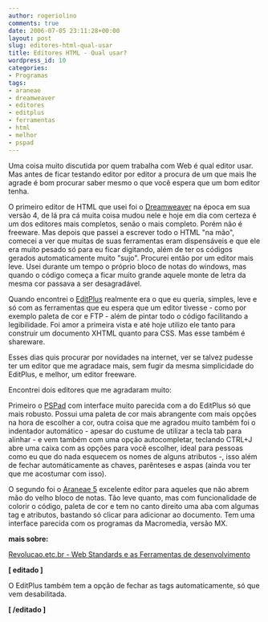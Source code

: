 ```yaml
---
author: rogeriolino
comments: true
date: 2006-07-05 23:11:28+00:00
layout: post
slug: editores-html-qual-usar
title: Editores HTML - Qual usar?
wordpress_id: 10
categories:
- Programas
tags:
- araneae
- dreamweaver
- editores
- editplus
- ferramentas
- html
- melhor
- pspad
---
```


Uma coisa muito discutida por quem trabalha com Web é qual editor usar. Mas antes de ficar testando editor por editor a procura de um que mais lhe agrade é bom procurar saber mesmo o que você espera que um bom editor tenha.

O primeiro editor de HTML que usei foi o [Dreamweaver](http://www.adobe.com/products/dreamweaver/) na época em sua versão 4, de lá pra cá muita coisa mudou nele e hoje em dia com certeza é um dos editores mais completos, senão o mais completo. Porém não é freeware.
Mas depois que passei a escrever todo o HTML "na mão", comecei a ver que muitas de suas ferramentas eram dispensáveis e que ele era muito pesado só para eu ficar digitando, além de ter os códigos gerados automaticamente muito "sujo". Procurei então por um editor mais leve. Usei durante um tempo o próprio bloco de notas do windows, mas quando o código começa a ficar muito grande aquele monte de letra da mesma cor passava a ser desagradável.

Quando encontrei o [EditPlus](http://www.editplus.com/) realmente era o que eu queria, simples, leve e só com as ferramentas que eu espera que um editor tivesse - como por exemplo paleta de cor e FTP - além de pintar todo o código facilitando a legibilidade. Foi amor a primeira vista e até hoje utilizo ele tanto para construir um documento XHTML quanto para CSS. Mas esse também é shareware.

Esses dias quis procurar por novidades na internet, ver se talvez pudesse ter um editor que me agradace mais, sem fugir da mesma simplicidade do EditPlus, e melhor, um editor freeware.

Encontrei dois editores que me agradaram muito:

Primeiro o [PSPad](http://www.pspad.com/) com interface muito parecida com a do EditPlus só que mais robusto. Possui uma paleta de cor mais abrangente com mais opções na hora de escolher a cor, outra coisa que me agradou muito também foi o indentador automático - apesar do custume de utilizar a tecla tab para alinhar - e vem também com uma opção autocompletar, teclando CTRL+J abre uma caixa com as opções para você escolher, ideal para pessoas como eu que do nada esquecem os nomes de alguns atributos -, isso além de fechar automáticamente as chaves, parênteses e aspas (ainda vou ter que me acostumar com isso).

O segundo foi o [Araneae 5](http://www.ornj.net/araneae/) excelente editor para aqueles que não abrem mão do velho bloco de notas. Tão leve quanto, mas com funcionalidade de colorir o código, paleta de cor e tem no canto direito uma aba com algumas tag e atributos, bastando só clicar para adicionar ao documento. Tem uma interface parecida com os programas da Macromedia, versão MX.

**mais sobre:**

[Revolucao.etc.br - Web Standards e as Ferramentas de desenvolvimento](http://www.revolucao.etc.br/archives/web-standards-e-as-ferramentas-de-desenvolvimento/)

**[ editado ]**

O EditPlus também tem a opção de fechar as tags automaticamente, só que vem desabilitada.

**[ /editado ]**
